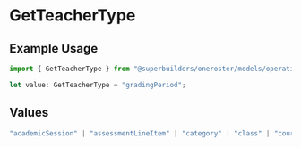 # GetTeacherType

## Example Usage

```typescript
import { GetTeacherType } from "@superbuilders/oneroster/models/operations";

let value: GetTeacherType = "gradingPeriod";
```

## Values

```typescript
"academicSession" | "assessmentLineItem" | "category" | "class" | "course" | "demographics" | "enrollment" | "gradingPeriod" | "lineItem" | "org" | "resource" | "result" | "scoreScale" | "student" | "teacher" | "term" | "user" | "componentResource" | "courseComponent"
```